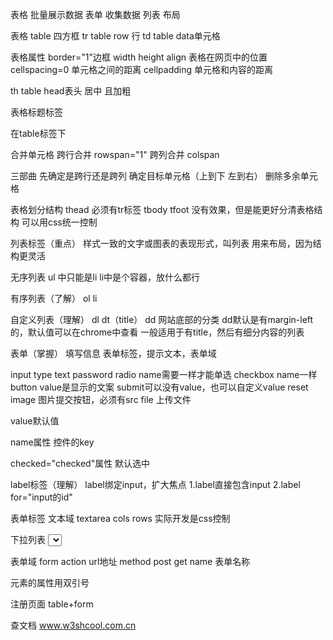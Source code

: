 表格 批量展示数据
表单 收集数据
列表 布局


表格
table 四方框
tr table row 行
td table data单元格

表格属性
border="1"边框
width height
align 表格在网页中的位置
cellspacing=0 单元格之间的距离
cellpadding 单元格和内容的距离


th table head表头
居中 且加粗


表格标题标签
<caption>在table标签下


合并单元格
跨行合并 rowspan="1"
跨列合并 colspan

三部曲
先确定是跨行还是跨列
确定目标单元格（上到下 左到右）
删除多余单元格

表格划分结构
thead 必须有tr标签
tbody 
tfoot 
没有效果，但是能更好分清表格结构 
可以用css统一控制




列表标签（重点）
样式一致的文字或图表的表现形式，叫列表
用来布局，因为结构更灵活

无序列表
ul 中只能是li
li中是个容器，放什么都行

有序列表（了解）
ol li

自定义列表（理解）
dl dt（title） dd
网站底部的分类
dd默认是有margin-left的，默认值可以在chrome中查看
一般适用于有title，然后有细分内容的列表

表单（掌握）
填写信息
表单标签，提示文本，表单域

input 
type 
 text
 password
 radio name需要一样才能单选
 checkbox name一样
 button value是显示的文案
 submit可以没有value，也可以自定义value
 reset
 image 图片提交按钮，必须有src
 file 上传文件


value默认值 

name属性
控件的key


checked="checked"属性
默认选中


label标签（理解）
 label绑定input，扩大焦点
 1.label直接包含input
 2.label for="input的id"


表单标签 文本域
textarea
cols rows 实际开发是css控制


下拉列表
<select> option 至少有一个
selected="selected"默认选中
很难修改它的样式，一般用li来做

表单域
form
action url地址
method post get
name 表单名称


元素的属性用双引号

注册页面 table+form 


查文档
www.w3shcool.com.cn

